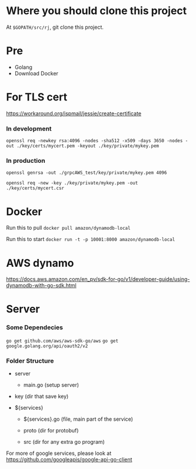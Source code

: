 # Where you should clone this project
At `$GOPATH/src/rj`, git clone this project.

# Pre
- Golang
- Download Docker

# For TLS cert
https://workaround.org/ispmail/jessie/create-certificate
### In development
`openssl req -newkey rsa:4096 -nodes -sha512 -x509 -days 3650 -nodes -out ./key/certs/mycert.pem -keyout ./key/private/mykey.pem`

### In production
`openssl genrsa -out ./grpcAWS_test/key/private/mykey.pem 4096`

`openssl req -new -key ./key/private/mykey.pem -out ./key/certs/mycert.csr`


# Docker 
Run this to pull
`docker pull amazon/dynamodb-local`

Run this to start
`docker run -t -p 10001:8000 amazon/dynamodb-local`

# AWS dynamo
https://docs.aws.amazon.com/en_pv/sdk-for-go/v1/developer-guide/using-dynamodb-with-go-sdk.html


# Server
### Some Dependecies
`go get github.com/aws/aws-sdk-go/aws`
`go get google.golang.org/api/oauth2/v2`

### Folder Structure
- server

  - main.go (setup server)

- key (dir that save key)

- ${services}

  - ${services}.go (file, main part of the service)

  - proto (dir for protobuf)

  - src (dir for any extra go program)


For more of google services, please look at https://github.com/googleapis/google-api-go-client 
